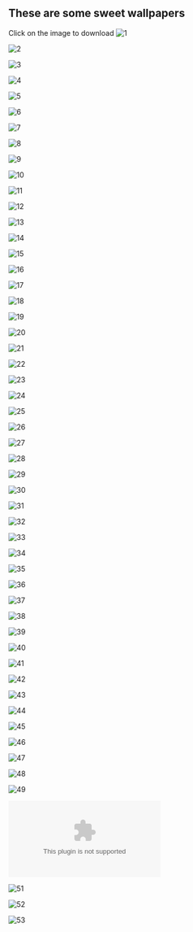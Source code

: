 ## These are some sweet wallpapers
Click on the image to download
![1](https://github.com/ebelious/Self-Hosted/blob/main/Wallpapers/1193275.jpg)

![2](https://github.com/ebelious/Self-Hosted/blob/main/Wallpapers/3430.jpg)

![3](https://github.com/ebelious/Self-Hosted/blob/main/Wallpapers/86083.jpg)

![4](https://github.com/ebelious/Self-Hosted/blob/main/Wallpapers/8K-Wallpaper-02-3840-x-2160.jpg)

![5](https://github.com/ebelious/Self-Hosted/blob/main/Wallpapers/9xr7PF.jpg)

![6](https://github.com/ebelious/Self-Hosted/blob/main/Wallpapers/Anime-Lake.png)

![7](https://github.com/ebelious/Self-Hosted/blob/main/Wallpapers/Fantasy-Landscape.png)

![8](https://github.com/ebelious/Self-Hosted/blob/main/Wallpapers/Free%20download%20Anime%20Wallpaper%20Aesthetic%20HD.jpg)

![9](https://github.com/ebelious/Self-Hosted/blob/main/Wallpapers/Image-1-GDWP-802-4K-No-Logo.jpg)

![10](https://github.com/ebelious/Self-Hosted/blob/main/Wallpapers/Image-2-GDWP-802-4K-No-Logo.jpg)

![11](https://github.com/ebelious/Self-Hosted/blob/main/Wallpapers/PSI-CAT-AI-1122023.png)

![12](https://github.com/ebelious/Self-Hosted/blob/main/Wallpapers/WallpaperDog-20471313.png)

![13](https://github.com/ebelious/Self-Hosted/blob/main/Wallpapers/WallpaperDog-20526206.jpg)

![14](https://github.com/ebelious/Self-Hosted/blob/main/Wallpapers/WallpaperDog-20558363.jpg)

![15](https://github.com/ebelious/Self-Hosted/blob/main/Wallpapers/WallpaperDog-20558405.jpg)

![16](https://github.com/ebelious/Self-Hosted/blob/main/Wallpapers/cartoon-4556429_1920.png)

![17](https://github.com/ebelious/Self-Hosted/blob/main/Wallpapers/christmas-snowman-night-starry-sky-scenery-anime-art-4k-wallpaper-uhdpaper.com-678%401%40k.jpg)

![18](https://github.com/ebelious/Self-Hosted/blob/main/Wallpapers/enchantedforest.jpg)

![19](https://github.com/ebelious/Self-Hosted/blob/main/Wallpapers/evangelion.png)

![20](https://github.com/ebelious/Self-Hosted/blob/main/Wallpapers/forest_river.png)

![21](https://github.com/ebelious/Self-Hosted/blob/main/Wallpapers/futuristic-city-dark-evening-rain-4k-o8.jpg)

![22](https://github.com/ebelious/Self-Hosted/blob/main/Wallpapers/image.png)

![23](https://github.com/ebelious/Self-Hosted/blob/main/Wallpapers/minimalist-forest-moon-night-clouds-scenery-digital-art-4k-wallpaper-uhdpaper.com-932%400%40f.jpg)

![24](https://github.com/ebelious/Self-Hosted/blob/main/Wallpapers/neon-dunes.jpg)

![25](https://github.com/ebelious/Self-Hosted/blob/main/Wallpapers/neon-skyline.jpg)

![26](https://github.com/ebelious/Self-Hosted/blob/main/Wallpapers/red-forest.jpg)

![27](https://github.com/ebelious/Self-Hosted/blob/main/Wallpapers/sunset.jpg)

![28](https://github.com/ebelious/Self-Hosted/blob/main/Wallpapers/wallpaperflare.com_wallpaper%20(1).jpg)

![29](https://github.com/ebelious/Self-Hosted/blob/main/Wallpapers/wallpaperflare.com_wallpaper.jpg)

![30](https://github.com/ebelious/Self-Hosted/blob/main/Wallpapers/wallpapersden.com_anime-landscape-2023-ai-art_1952x1120.jpg)

![31](https://github.com/ebelious/Self-Hosted/blob/main/Wallpapers/wallpapersden.com_serene-spring-4k-path_1920x1080.jpg)

![32](https://github.com/ebelious/Self-Hosted/blob/main/Wallpapers/wavesjapanesestyle.png)

![33](https://github.com/ebelious/Self-Hosted/blob/main/Wallpapers/wp5598365-aesthetic-pink-ps4-wallpapers.jpg)

![34](https://github.com/ebelious/Self-Hosted/blob/main/Wallpapers/wp8103002-pc-4k-aesthetic-wallpapers.jpg)

![35](https://github.com/ebelious/Self-Hosted/blob/main/Wallpapers/anime-minimal-girl-on-stairs.png)

![36](https://github.com/ebelious/Self-Hosted/blob/main/Wallpapers/wallpaperflare.com_wallpaper%20(1).jpg)

![37](https://github.com/ebelious/Self-Hosted/blob/main/Wallpapers/minimal-world-8k-jl.jpg)

![38](https://github.com/ebelious/Self-Hosted/blob/main/Wallpapers/2AZpvs8.jpeg)

![39](https://github.com/ebelious/Self-Hosted/blob/main/Wallpapers/a_beach_with_palm_trees_and_a_moon.png)

![40](https://github.com/ebelious/Self-Hosted/blob/main/Wallpapers/a_narrow_street_with_shops_and_signs.png)

![41](https://github.com/ebelious/Self-Hosted/blob/main/Wallpapers/eh72jrt1sxz31.jpg)

![42](https://github.com/ebelious/Self-Hosted/blob/main/Wallpapers/riverthroughthevalley.png)

![43](https://github.com/ebelious/Self-Hosted/blob/main/Wallpapers/CuteCat.png)

![44](https://github.com/ebelious/Self-Hosted/blob/main/Wallpapers/1328375.png)

![45](https://github.com/ebelious/Self-Hosted/blob/main/Wallpapers/flowers.png)

![46](https://github.com/ebelious/Self-Hosted/blob/main/Wallpapers/wp10999271-cowboy-bebop-pc-wallpapers.jpg)

![47](https://github.com/ebelious/Self-Hosted/blob/main/Wallpapers/demon-slayer-7680x4320.jpg)

![48](https://github.com/ebelious/Self-Hosted/blob/main/Wallpapers/wallhaven-2e2xyx.jpg)

![49](https://github.com/ebelious/Self-Hosted/blob/main/Wallpapers/wall.jpg)

![50](https://github.com/ebelious/Self-Hosted/blob/main/Wallpapers/dgo7b0o-8e349770-38a4-4d60-97ec-6228ef238cbb.zip)

![51]()

![52]()

![53]()

